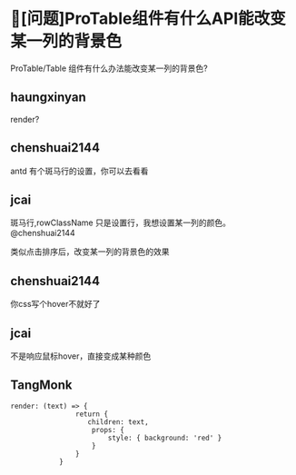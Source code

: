 # 🧐[问题]ProTable组件有什么API能改变某一列的背景色

ProTable/Table 组件有什么办法能改变某一列的背景色?

## haungxinyan

render?

## chenshuai2144

antd 有个斑马行的设置，你可以去看看

## jcai

斑马行,rowClassName 只是设置行，我想设置某一列的颜色。 @chenshuai2144

类似点击排序后，改变某一列的背景色的效果

## chenshuai2144

你css写个hover不就好了

## jcai

不是响应鼠标hover，直接变成某种颜色

## TangMonk

```
render: (text) => {
                return {
                   children: text,
                    props: {
                        style: { background: 'red' }
                    }
                }
            }
```
